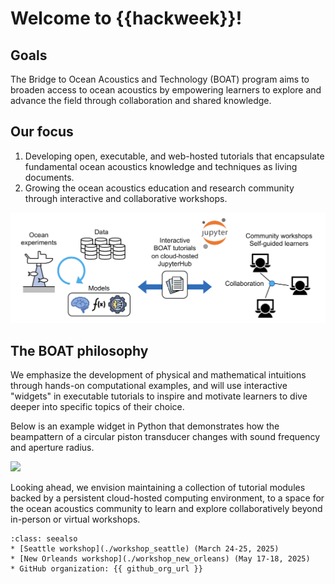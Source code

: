 # Welcome to {{hackweek}}!

## Goals
The Bridge to Ocean Acoustics and Technology (BOAT) program aims to broaden access to ocean acoustics by empowering learners to explore and advance the field through collaboration and shared knowledge.

## Our focus
1) Developing open, executable, and web-hosted tutorials that encapsulate fundamental ocean acoustics knowledge and techniques as living documents.
2) Growing the ocean acoustics education and research community through interactive and collaborative workshops.

![](./img/boat_diagram.png)


## The BOAT philosophy
We emphasize the development of physical and mathematical intuitions through hands-on computational examples, and will use interactive "widgets" in executable tutorials to inspire and motivate learners to dive deeper into specific topics of their choice.

Below is an example widget in Python that demonstrates how the beampattern of a circular piston transducer changes with sound frequency and aperture radius.

![](./img/beampattern_demo.gif)


Looking ahead, we envision maintaining a collection of tutorial modules backed by a persistent cloud-hosted computing environment, to a space for the ocean acoustics community to learn and explore collaboratively beyond in-person or virtual workshops.




```{admonition} Quick links
:class: seealso
* [Seattle workshop](./workshop_seattle) (March 24-25, 2025)
* [New Orleands workshop](./workshop_new_orleans) (May 17-18, 2025)
* GitHub organization: {{ github_org_url }}
```
